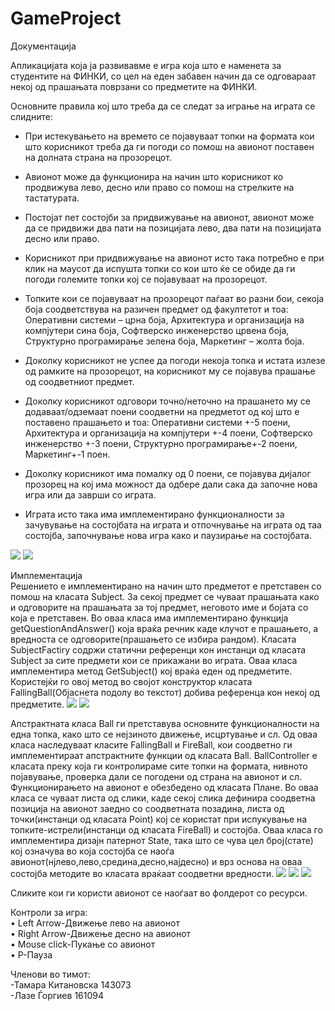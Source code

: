# GameProject
Документација


Апликацијата која ја развивавме е игра која што е наменета за студентите на ФИНКИ, со цел на еден забавен начин да се одговараат некој од прашањата поврзани со предметите на ФИНКИ.

Основните правила кој што треба да се следат за играње на играта се слидните:
-	При истекувањето на времето се појавуваат топки на формата кои што корисникот треба да ги погоди со помош на авионот поставен на долната страна на прозорецот.

-	Авионот може да функционира на начин што корисникот ко продвижува лево, десно или право со помош на стрелките на тастатурата.


-	Постојат пет состојби за придвижување на авионот, авионот може да се придвижи два пати на позицијата лево, два пати на позицијата десно или право.

-	Корисникот при придвижување на авионот исто така потребно е при клик на маусот да испушта топки со кои што ќе се обиде да ги погоди големите топки кој се појавуваат на прозорецот.


-	Топките кои се појавуваат на прозорецот паѓаат во разни бои, секоја боја соодветствува на разичен предмет од факултетот и тоа: Оперативни системи – црна боја, Архитектура и организација на компјутери сина боја, Софтверско инженерство црвена боја, Структурно програмирање зелена боја, Маркетинг – жолта боја.

-	Доколку корисникот не успее да погоди некоја топка и истата излезе од рамките на прозорецот, на корисникот му се појавува прашање од соодветниот предмет.


-	Доколку корисникот одговори точно/неточно на прашането му се додаваат/одземаат поени соодветни на предметот од кој што е поставено прашањето и тоа: Оперативни системи +-5 поени, Архитектура и организација на компјутери +-4 поени, Софтверско инженерство +-3 поени, Структурно програмирање+-2 поени, Маркетинг+-1 поен.

-	Доколку корисникот има помалку од 0 поени, се појавува дијалог прозорец на кој има можност да одбере дали сака да започне нова игра или да заврши со играта.

-	Играта исто така има имплементирано функционалности за зачувување на состојбата на играта и отпочнување на играта од таа состојба, започнување нова игра како и паузирање на состојбата.

![](https://user-images.githubusercontent.com/39771186/41686533-b6df0044-74e4-11e8-854e-d29deb5d1f9e.png)
![](https://user-images.githubusercontent.com/39771186/41686532-b6be3350-74e4-11e8-9595-cf03105723fb.png)


Имплементација\
Решението е имплементирано на начин што предметот е претставен со помош на класата Subject. За секој предмет се чуваат прашањата како и одговорите на прашањата за тој предмет, неговото име и бојата со која е претставен. Во оваа класа има имплементирано функција getQuestionAndAnswer() која враќа речник каде клучот е прашањето, а вредноста се одговорите(прашањето се избира рандом). Класата SubjectFactiry содржи статични референци кон инстанци од класата Subject за сите предмети кои се прикажани во играта. Оваа класа имплементира метод GetSubject() кој враќа еден од предметите. Користејќи го овој метод во својот конструктор класата FallingBall(Објаснета подолу во текстот) добива референца кон некој од предметите.
![](https://user-images.githubusercontent.com/39771186/41685644-6054b410-74e1-11e8-8307-997f84fe31a0.png)
![](https://user-images.githubusercontent.com/39771186/41685645-60742098-74e1-11e8-817c-0c73ca8db965.png)
 
Апстрактната класа Ball ги претставува основните функционалности на една топка, како што се нејзиното движење, исцртување и сл. Од оваа класа наследуваат класите FallingBall и FireBall, кои соодветно ги имплементираат апстрактните функции од класата Ball.  BallController е класата преку која ги контролираме сите топки на формата, нивното појавување, проверка дали се погодени од страна на авионот и сл.
Функционирањето на авионот е обезбедено од класата Плане. Во оваа класа се чуваат листа од слики, каде секој слика дефинира соодветна позиција на авионот заедно со соодветната позадина, листа од точки(инстанци од класата Point) кој се користат при испукување на топките-истрели(инстанци од класата FireBall) и состојба. Оваа класа го имплементира дизајн патернот State, така што се чува цел број(стате) кој означува во која состојба се наоѓа авионот(нјлево,лево,средина,десно,најдесно) и врз основа на оваа состојба методите во класата враќаат соодветни вредности. 
![](https://user-images.githubusercontent.com/39771186/41685646-6094364e-74e1-11e8-996c-59e46f5c605b.png)
![](https://user-images.githubusercontent.com/39771186/41685642-601199e6-74e1-11e8-98c9-f1c3b58d841e.png)
![](https://user-images.githubusercontent.com/39771186/41685643-6034024c-74e1-11e8-861c-023438b208db.png)
  
 
Сликите кои ги користи авионот се наоѓаат во фолдерот со ресурси.

Контроли за игра:\
•	Left Arrow-Движење лево на авионот\
•	Right Arrow-Движење десно на авионот\
•	Mouse click-Пукање со авионот\
•	P-Пауза

Членови во тимот:\
-Тамара Китановска 143073\
-Лазе Ѓоргиев 161094
